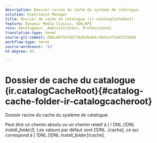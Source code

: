 ```yaml
---
description: Dossier racine du cache du système de catalogue.
solution: Experience Manager
title: Dossier de cache du catalogue (ir.catalogCacheRoot)
feature: Dynamic Media Classic, SDK/API
role: Développeur, Administrateur, Professionnel
translation-type: tm+mt
source-git-commit: d0bc88f55f857762b3bab4c76d1e3f3dd2733d60
workflow-type: tm+mt
source-wordcount: '52'
ht-degree: 0%

---
```



# Dossier de cache du catalogue (ir.catalogCacheRoot){#catalog-cache-folder-ir-catalogcacheroot}

Dossier racine du cache du système de catalogue.

Peut être un chemin absolu ou un chemin relatif à [ ! DNL *[!DNL install_folder]*]. Les valeurs par défaut sont [!DNL ./cache], ce qui correspond à [ !DNL *[!DNL install_folder]*/cache].
